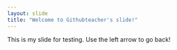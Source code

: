 ```yaml
---
layout: slide
title: "Welcome to Githubteacher's slide!"
---
```

This is my slide for testing.
Use the left arrow to go back!
